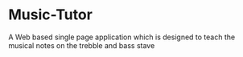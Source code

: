 # Music-Tutor
A Web based single page application which is designed to teach the musical notes on the trebble and bass stave
